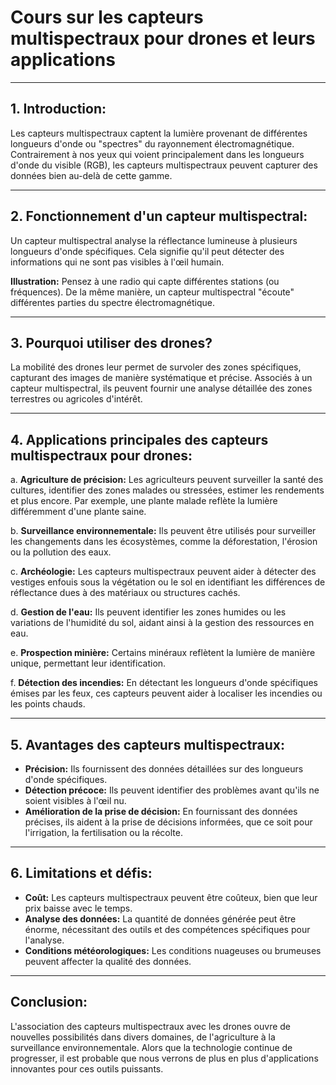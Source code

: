 # **Cours sur les capteurs multispectraux pour drones et leurs applications**

---

## **1. Introduction:**

Les capteurs multispectraux captent la lumière provenant de différentes longueurs d'onde ou "spectres" du rayonnement électromagnétique. Contrairement à nos yeux qui voient principalement dans les longueurs d'onde du visible (RGB), les capteurs multispectraux peuvent capturer des données bien au-delà de cette gamme.

---

## **2. Fonctionnement d'un capteur multispectral:**

Un capteur multispectral analyse la réflectance lumineuse à plusieurs longueurs d'onde spécifiques. Cela signifie qu'il peut détecter des informations qui ne sont pas visibles à l'œil humain.

**Illustration:** Pensez à une radio qui capte différentes stations (ou fréquences). De la même manière, un capteur multispectral "écoute" différentes parties du spectre électromagnétique.

---

## **3. Pourquoi utiliser des drones?**

La mobilité des drones leur permet de survoler des zones spécifiques, capturant des images de manière systématique et précise. Associés à un capteur multispectral, ils peuvent fournir une analyse détaillée des zones terrestres ou agricoles d'intérêt.

---

## **4. Applications principales des capteurs multispectraux pour drones:**

a. **Agriculture de précision:** Les agriculteurs peuvent surveiller la santé des cultures, identifier des zones malades ou stressées, estimer les rendements et plus encore. Par exemple, une plante malade reflète la lumière différemment d'une plante saine.

b. **Surveillance environnementale:** Ils peuvent être utilisés pour surveiller les changements dans les écosystèmes, comme la déforestation, l'érosion ou la pollution des eaux.

c. **Archéologie:** Les capteurs multispectraux peuvent aider à détecter des vestiges enfouis sous la végétation ou le sol en identifiant les différences de réflectance dues à des matériaux ou structures cachés.

d. **Gestion de l'eau:** Ils peuvent identifier les zones humides ou les variations de l'humidité du sol, aidant ainsi à la gestion des ressources en eau.

e. **Prospection minière:** Certains minéraux reflètent la lumière de manière unique, permettant leur identification.

f. **Détection des incendies:** En détectant les longueurs d'onde spécifiques émises par les feux, ces capteurs peuvent aider à localiser les incendies ou les points chauds.

---

## **5. Avantages des capteurs multispectraux:**

- **Précision:** Ils fournissent des données détaillées sur des longueurs d'onde spécifiques.
- **Détection précoce:** Ils peuvent identifier des problèmes avant qu'ils ne soient visibles à l'œil nu.
- **Amélioration de la prise de décision:** En fournissant des données précises, ils aident à la prise de décisions informées, que ce soit pour l'irrigation, la fertilisation ou la récolte.

---

## **6. Limitations et défis:**

- **Coût:** Les capteurs multispectraux peuvent être coûteux, bien que leur prix baisse avec le temps.
- **Analyse des données:** La quantité de données générée peut être énorme, nécessitant des outils et des compétences spécifiques pour l'analyse.
- **Conditions météorologiques:** Les conditions nuageuses ou brumeuses peuvent affecter la qualité des données.

---

## **Conclusion:**

L'association des capteurs multispectraux avec les drones ouvre de nouvelles possibilités dans divers domaines, de l'agriculture à la surveillance environnementale. Alors que la technologie continue de progresser, il est probable que nous verrons de plus en plus d'applications innovantes pour ces outils puissants.